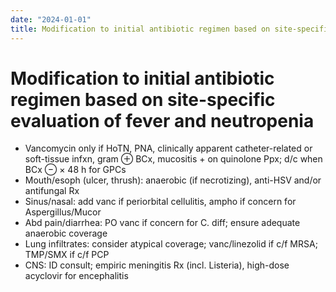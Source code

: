 ```yaml
---
date: "2024-01-01"
title: Modification to initial antibiotic regimen based on site-specific evaluation of fever and neutropenia
---
```


# Modification to initial antibiotic regimen based on site-specific evaluation of fever and neutropenia

* Vancomycin only if HoTN, PNA, clinically apparent catheter-related or soft-tissue infxn, gram ⊕ BCx, mucositis + on quinolone Ppx; d/c when BCx ⊖ × 48 h for GPCs
* Mouth/esoph (ulcer, thrush): anaerobic (if necrotizing), anti-HSV and/or antifungal Rx
* Sinus/nasal: add vanc if periorbital cellulitis, ampho if concern for Aspergillus/Mucor
* Abd pain/diarrhea: PO vanc if concern for C. diff; ensure adequate anaerobic coverage
* Lung infiltrates: consider atypical coverage; vanc/linezolid if c/f MRSA; TMP/SMX if c/f PCP
* CNS: ID consult; empiric meningitis Rx (incl. Listeria), high-dose acyclovir for encephalitis
